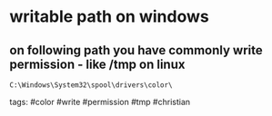 # writable path on windows 

## on following path you have commonly write permission - like /tmp on linux
```
C:\Windows\System32\spool\drivers\color\
```

tags: #color #write #permission #tmp #christian 
